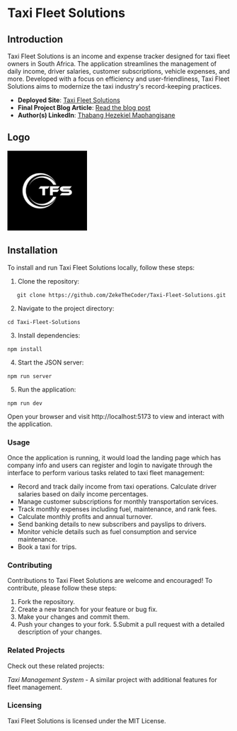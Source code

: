 # Taxi Fleet Solutions

## Introduction

Taxi Fleet Solutions is an income and expense tracker designed for taxi fleet owners in South Africa. The application streamlines the management of daily income, driver salaries, customer subscriptions, vehicle expenses, and more. Developed with a focus on efficiency and user-friendliness, Taxi Fleet Solutions aims to modernize the taxi industry's record-keeping practices.

- **Deployed Site**: [Taxi Fleet Solutions](https://taxifleetsolutions.netlify.app/)
- **Final Project Blog Article**: [Read the blog post](#)
- **Author(s) LinkedIn**: [Thabang Hezekiel Maphangisane](#)

## Logo

![Taxi Fleet Solutions Logo](src/assets/logos/logo3.png)

## Installation

To install and run Taxi Fleet Solutions locally, follow these steps:

1. Clone the repository:

```
   git clone https://github.com/ZekeTheCoder/Taxi-Fleet-Solutions.git
```

2. Navigate to the project directory:

```
cd Taxi-Fleet-Solutions
```

3. Install dependencies:

```
npm install
```

4. Start the JSON server:

```
npm run server
```

5. Run the application:

```
npm run dev
```

Open your browser and visit http://localhost:5173 to view and interact with the application.

### Usage

Once the application is running, it would load the landing page which has company info and users can register and login to navigate through the interface to perform various tasks related to taxi fleet management:

- Record and track daily income from taxi operations.
  Calculate driver salaries based on daily income percentages.
- Manage customer subscriptions for monthly transportation services.
- Track monthly expenses including fuel, maintenance, and rank fees.
- Calculate monthly profits and annual turnover.
- Send banking details to new subscribers and payslips to drivers.
- Monitor vehicle details such as fuel consumption and service maintenance.
- Book a taxi for trips.

### Contributing

Contributions to Taxi Fleet Solutions are welcome and encouraged! To contribute, please follow these steps:

1. Fork the repository.
2. Create a new branch for your feature or bug fix.
3. Make your changes and commit them.
4. Push your changes to your fork.
   5.Submit a pull request with a detailed description of your changes.

### Related Projects

Check out these related projects:

_Taxi Management System_ - A similar project with additional features for fleet management.

### Licensing

Taxi Fleet Solutions is licensed under the MIT License.
